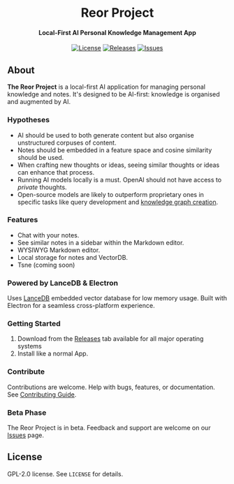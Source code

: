 <h1 align="center">Reor Project</h1>
<!-- <p align="center">
    <img src="logo_or_graphic_representation.png" alt="Reor Logo">
</p> -->

<h4 align="center">
   Local-First AI Personal Knowledge Management App
</h4>

<p align="center">
    <a href="LICENSE"><img alt="License" src="https://img.shields.io/badge/license-GPLv2-blue.svg"></a>
    <a href="https://github.com/reorproject/reor/releases"><img alt="Releases" src="https://img.shields.io/github/release-date/public/public"></a>
    <a href="https://github.com/reorproject/reor/issues"><img alt="Issues" src="https://img.shields.io/github/issues/public/public"></a>
</p>

## About
**The Reor Project** is a local-first AI application for managing personal knowledge and notes. It's designed to be AI-first: knowledge is organised and augmented by AI. 

### Hypotheses
- AI should be used to both generate content but also organise unstructured corpuses of content.
- Notes should be embedded in a feature space and cosine similarity should be used.
- When crafting new thoughts or ideas, seeing similar thoughts or ideas can enhance that process.
- Running AI models locally is a must. OpenAI should not have access to _private_ thoughts.
- Open-source models are likely to outperform proprietary ones in specific tasks like query development and [knowledge graph creation](https://arxiv.org/abs/2310.04562).

### Features
- Chat with your notes.
- See similar notes in a sidebar within the Markdown editor.
- WYSIWYG Markdown editor.
- Local storage for notes and VectorDB.
- Tsne (coming soon)

### Powered by LanceDB & Electron
Uses [LanceDB](https://github.com/lancedb/lancedb) embedded vector database for low memory usage. Built with Electron for a seamless cross-platform experience.

### Getting Started
1. Download from the [Releases](https://github.com/reorproject/reor/releases) tab available for all major operating systems
2. Install like a normal App.

### Contribute
Contributions are welcome. Help with bugs, features, or documentation. See [Contributing Guide](link_to_contributing_guide).

### Beta Phase
The Reor Project is in beta. Feedback and support are welcome on our [Issues](https://github.com/reor-project/issues) page.

## License
GPL-2.0 license. See `LICENSE` for details.
